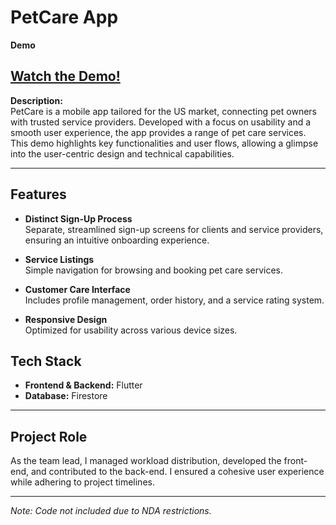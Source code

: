 # PetCare App

**Demo**
## **[Watch the Demo!](https://drive.google.com/file/d/1y6pysNhN9KYe5mtkr7BkBmsT-qiKDoZc/view?usp=sharing)**

**Description:**  
PetCare is a mobile app tailored for the US market, connecting pet owners with trusted service providers. Developed with a focus on usability and a smooth user experience, the app provides a range of pet care services. This demo highlights key functionalities and user flows, allowing a glimpse into the user-centric design and technical capabilities.

---

## Features

- **Distinct Sign-Up Process**  
  Separate, streamlined sign-up screens for clients and service providers, ensuring an intuitive onboarding experience.

- **Service Listings**  
  Simple navigation for browsing and booking pet care services.

- **Customer Care Interface**  
  Includes profile management, order history, and a service rating system.

- **Responsive Design**  
  Optimized for usability across various device sizes.

## Tech Stack

- **Frontend & Backend:** Flutter
- **Database:** Firestore

---

## Project Role

As the team lead, I managed workload distribution, developed the front-end, and contributed to the back-end. I ensured a cohesive user experience while adhering to project timelines.

---

*Note: Code not included due to NDA restrictions.*
